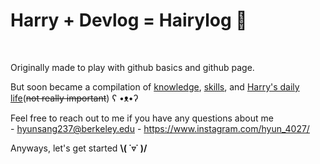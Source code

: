 # Harry + Devlog = Hairylog 💬  

<br>

Originally made to play with github basics and github page.  

But soon became a compilation of <ins>knowledge</ins>, <ins>skills</ins>, and <ins>Harry's daily life</ins>(~~not really important~~) ʕ •ᴥ•ʔ  

Feel free to reach out to me if you have any questions about me  
    - <hyunsang237@berkeley.edu>
    - <https://www.instagram.com/hyun_4027/>

Anyways, let's get started **\\( ˙▿˙ )/**
